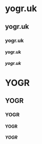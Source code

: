 # yogr.uk
## yogr.uk
### yogr.uk
#### yogr.uk
##### yogr.uk

# YOGR
## YOGR
### YOGR
#### YOGR
##### YOGR
